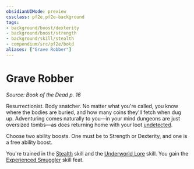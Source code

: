```yaml
---
obsidianUIMode: preview
cssclass: pf2e,pf2e-background
tags:
- background/boost/dexterity
- background/boost/strength
- background/skill/stealth
- compendium/src/pf2e/botd
aliases: ["Grave Robber"]
---
```

# Grave Robber
*Source: Book of the Dead p. 16*  

Resurrectionist. Body snatcher. No matter what you're called, you know where the bodies are buried, and how many coins they'll fetch when dug up. Adventuring comes naturally to you—in your mind dungeons are just oversized tombs—as does returning home with your loot [undetected](../../../Rules/conditions.md#Undetected).

Choose two ability boosts. One must be to Strength or Dexterity, and one is a free ability boost.

You're trained in the [Stealth](../../skills.md#Stealth) skill and the [Underworld Lore](../../skills.md#Lore) skill. You gain the [Experienced Smuggler](../../feats/experienced-smuggler.md) skill feat.